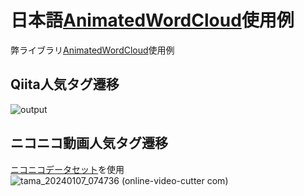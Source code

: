 # 日本語[AnimatedWordCloud](https://github.com/konbraphat51/AnimatedWordCloud)使用例
弊ライブラリ[AnimatedWordCloud](https://github.com/konbraphat51/AnimatedWordCloud)使用例

## Qiita人気タグ遷移
![output](https://github.com/konbraphat51/AnimatedWordCloudExampleJP/assets/101827492/eb850b17-35a3-476c-8574-0ba0abacdbc2)

## ニコニコ動画人気タグ遷移
[ニコニコデータセット](https://www.nii.ac.jp/dsc/idr/nico/)を使用  
![tama_20240107_074736 (online-video-cutter com)](https://github.com/konbraphat51/AnimatedWordCloudExampleJP/assets/101827492/9b9a7532-9f07-47ea-9f18-341ca4152520)

